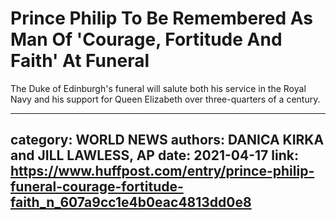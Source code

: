# Prince Philip To Be Remembered As Man Of 'Courage, Fortitude And Faith' At Funeral

The Duke of Edinburgh's funeral will salute both his service in the Royal Navy and his support for Queen Elizabeth over three-quarters of a century.

---
category: WORLD NEWS
authors: DANICA KIRKA and JILL LAWLESS, AP
date: 2021-04-17
link: https://www.huffpost.com/entry/prince-philip-funeral-courage-fortitude-faith_n_607a9cc1e4b0eac4813dd0e8
---
